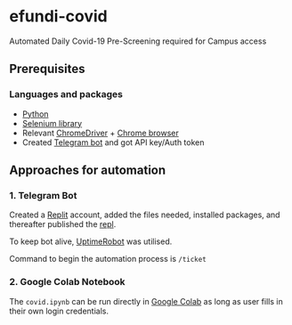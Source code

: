 # efundi-covid
Automated Daily Covid-19 Pre-Screening required for Campus access

## Prerequisites
### Languages and packages
- [Python](https://www.python.org/)
- [Selenium library](https://selenium-python.readthedocs.io/)
- Relevant [ChromeDriver](https://chromedriver.chromium.org/) + [Chrome browser](https://www.google.com/chrome/)
- Created [Telegram bot](https://core.telegram.org/bots) and got API key/Auth token

## Approaches for automation
### 1. Telegram Bot
Created a [Replit](https://replit.com/) account, added the files needed, installed packages, and thereafter published the [repl](https://replit.com/@AffaanMuhammad/efundi-covid).

To keep bot alive, [UptimeRobot](https://uptimerobot.com/) was utilised.

Command to begin the automation process is ```/ticket```

### 2. Google Colab Notebook
The ```covid.ipynb``` can be run directly in [Google Colab](https://colab.research.google.com) as long as user fills in their own login credentials.
